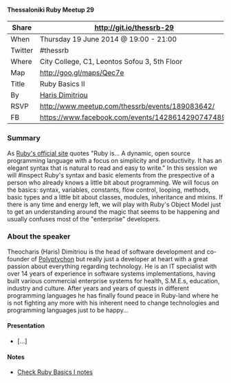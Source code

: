#### Thessaloniki Ruby Meetup 29

Share   | http://git.io/thessrb-29
------- | -------------------------------------------------
When    | Thursday 19 June 2014 @ 19:00 - 21:00
Twitter | #thessrb
Where   | City College, C1, Leontos Sofou 3, 5th Floor
Map     | http://goo.gl/maps/Qec7e
Title   | Ruby Basics II
By      | [Haris Dimitriou](https://github.com/xarisd)
RSVP    | http://www.meetup.com/thessrb/events/189083642/
FB      | https://www.facebook.com/events/1428614290747489/

### Summary

As [Ruby's official site][1] quotes "Ruby is... A dynamic, open source programming language with a focus on simplicity and productivity. It has an elegant syntax that is natural to read and easy to write." In this session we will #inspect Ruby's syntax and basic elements from the prespective of a person who already knows a little bit about programming. We will focus on the basics: syntax, variables, constants, flow control, looping, methods, basic types and a little bit about classes, modules, inheritance and mixins. If there is any time and energy left, we will play with Ruby's Object Model just to get an understanding around the magic that seems to be happening and usually confuses most of the "enterprise" developers.

### About the speaker

Theocharis (Haris) Dimitriou is the head of software development and co-founder of [Polyptychon][2] but really just a developer at heart with a great passion about everything regarding technology. He is an IT specialist with over 14 years of experience in software systems implementations, having built various commercial enterprise systems for health, S.M.E.s, education, industry and culture. After years and years of quests in different programming languages he has finally found peace in Ruby-land where he is not fighting any more with his inherent need to change technologies and programming languages just to be happy...

#### Presentation

* [...]

#### Notes

* [Check Ruby Basics I notes](https://github.com/thessrb/meetups/blob/master/meetups/20140527-meetup-28.md#notes)

[1]: https://www.ruby-lang.org/
[2]: http://www.polyptychon.gr
